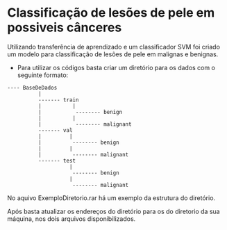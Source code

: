 # Classificação de lesões de pele em possiveis cânceres
Utilizando transferência de aprendizado e um classificador SVM foi criado um modelo para classificação de lesões de pele em malignas e benignas.

- Para utilizar os códigos basta criar um diretório para os dados com o seguinte formato:
```
---- BaseDeDados
          |
          ------- train
          |          |
          |           -------- benign
          |          |
          |           -------- malignant
          ------- val
          |         |
          |          -------- benign
          |         |
          |          -------- malignant
          ------- test
                    |
                     -------- benign
                    |
                     -------- malignant
  ```  
  No aquivo ExemploDiretorio.rar há um exemplo da estrutura do diretório.
  
 Após basta atualizar os endereços do diretório para os do diretorio da sua máquina, nos dois arquivos disponibilizados.
 

